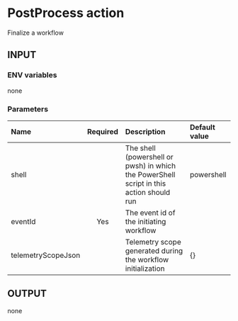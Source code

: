 # PostProcess action

Finalize a workflow

## INPUT

### ENV variables

none

### Parameters

| Name | Required | Description | Default value |
| :-- | :-: | :-- | :-- |
| shell | | The shell (powershell or pwsh) in which the PowerShell script in this action should run | powershell |
| eventId | Yes | The event id of the initiating workflow | |
| telemetryScopeJson | | Telemetry scope generated during the workflow initialization | {} |

## OUTPUT

none

